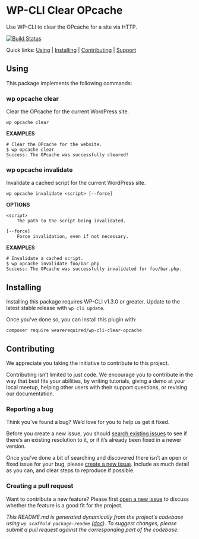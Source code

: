 WP-CLI Clear OPcache
==================================

Use WP-CLI to clear the OPcache for a site via HTTP.

[![Build Status](https://travis-ci.org/wearerequired/wp-cli-clear-opcache.svg?branch=master)](https://travis-ci.org/wearerequired/wp-cli-clear-opcache)

Quick links: [Using](#using) | [Installing](#installing) | [Contributing](#contributing) | [Support](#support)

## Using

This package implements the following commands:

### wp opcache clear

Clear the OPcache for the current WordPress site.

~~~
wp opcache clear 
~~~

**EXAMPLES**

    # Clear the OPcache for the website.
    $ wp opcache clear
    Success: The OPcache was successfully cleared!



### wp opcache invalidate

Invalidate a cached script for the current WordPress site.

~~~
wp opcache invalidate <script> [--force]
~~~

**OPTIONS**

	<script>
		The path to the script being invalidated.

	[--force]
		Force invalidation, even if not necessary.

**EXAMPLES**

    # Invalidate a cached script.
    $ wp opcache invalidate foo/bar.php
    Success: The OPcache was successfully invalidated for foo/bar.php.

## Installing

Installing this package requires WP-CLI v1.3.0 or greater. Update to the latest stable release with `wp cli update`.

Once you've done so, you can install this plugin with:

    composer require wearerequired/wp-cli-clear-opcache

## Contributing

We appreciate you taking the initiative to contribute to this project.

Contributing isn’t limited to just code. We encourage you to contribute in the way that best fits your abilities, by writing tutorials, giving a demo at your local meetup, helping other users with their support questions, or revising our documentation.

### Reporting a bug

Think you’ve found a bug? We’d love for you to help us get it fixed.

Before you create a new issue, you should [search existing issues](https://github.com/wearerequired/wp-cli-clear-opcache/issues?q=label%3Abug%20) to see if there’s an existing resolution to it, or if it’s already been fixed in a newer version.

Once you’ve done a bit of searching and discovered there isn’t an open or fixed issue for your bug, please [create a new issue](https://github.com/wearerequired/wp-cli-clear-opcache/issues/new). Include as much detail as you can, and clear steps to reproduce if possible.

### Creating a pull request

Want to contribute a new feature? Please first [open a new issue](https://github.com/wearerequired/wp-cli-clear-opcache/issues/new) to discuss whether the feature is a good fit for the project.


*This README.md is generated dynamically from the project's codebase using `wp scaffold package-readme` ([doc](https://github.com/wp-cli/scaffold-package-command#wp-scaffold-package-readme)). To suggest changes, please submit a pull request against the corresponding part of the codebase.*
